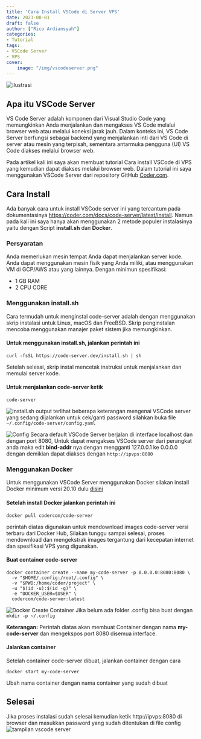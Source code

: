```yaml
---
title: 'Cara Install VSCode di Server VPS'
date: 2023-08-01
draft: false
author: ["Rico Ardiansyah"]
categories:
- Tutorial
tags:
- VSCode Server
- VPS
cover:
    image: "/img/vscodeserver.png"
---
```

![ilustrasi](/img/vscodeserver.png)
## Apa itu VSCode Server
VS Code Server adalah komponen dari Visual Studio Code yang memungkinkan Anda menjalankan dan mengakses VS Code melalui browser web atau melalui koneksi jarak jauh. Dalam konteks ini, VS Code Server berfungsi sebagai backend yang menjalankan inti dari VS Code di server atau mesin yang terpisah, sementara antarmuka pengguna (UI) VS Code diakses melalui browser web.

Pada artikel kali ini saya akan membuat tutorial Cara install VSCode di VPS yang kemudian dapat diakses melalui browser web. Dalam tutorial ini saya menggunakan VSCode Server dari repository GitHub [Coder.com](https://github.com/coder/code-server).

## Cara Install
Ada banyak cara untuk install VSCode server ini yang tercantum pada dokumentasinya https://coder.com/docs/code-server/latest/install. Namun pada kali ini saya hanya akan menggunakan 2 metode populer instalasinya yaitu dengan Script **install.sh** dan **Docker**. 

### Persyaratan
Anda memerlukan mesin tempat Anda dapat menjalankan server kode. Anda dapat menggunakan mesin fisik yang Anda miliki, atau menggunakan VM di GCP/AWS atau yang lainnya. Dengan minimun spesifikasi:

- 1 GB RAM
- 2 CPU CORE

### Menggunakan install.sh
Cara termudah untuk menginstal code-server adalah dengan menggunakan skrip instalasi untuk Linux, macOS dan FreeBSD. Skrip penginstalan mencoba menggunakan manajer paket sistem jika memungkinkan.

#### Untuk menggunakan install.sh, jalankan perintah ini
```
curl -fsSL https://code-server.dev/install.sh | sh
```
Setelah selesai, skrip instal mencetak instruksi untuk menjalankan dan memulai server kode.

#### Untuk menjalankan code-server ketik
```
code-server
```
![install.sh output](/img/installshoutput.png)
terlihat beberapa keterangan mengenai VSCode server yang sedang dijalankan untuk cek/ganti password silahkan buka file ``~/.config/code-server/config.yaml``

![Config](/img/configvscode.png)
Secara default VSCode Server berjalan di interface localhost dan dengan port 8080, Untuk dapat mengakses VSCode server dari perangkat anda maka edit **bind-addr** nya dengan mengganti 127.0.0.1 ke 0.0.0.0 dengan demikian dapat diakses dengan ``http://ipvps:8080`` 

### Menggunakan Docker
Untuk menggunakan VSCode Server menggunakan Docker silakan install Docker minimum versi 20.10 dulu [disini](https://muhammadri.co/posts/install-docker-linux-windows-macos/)

#### Setelah install Docker jalankan perintah ini 
```
docker pull codercom/code-server
```
perintah diatas digunakan untuk mendownload images code-server versi terbaru dari Docker Hub, Silakan tunggu sampai selesai, proses mendownload dan mengekstrak images tergantung dari kecepatan internet dan spesifikasi VPS yang digunakan.
#### Buat container code-server
```
docker container create --name my-code-server -p 0.0.0.0:8080:8080 \
  -v "$HOME/.config:/root/.config" \
  -v "$PWD:/home/coder/project" \
  -u "$(id -u):$(id -g)" \
  -e "DOCKER_USER=$USER" \
  codercom/code-server:latest
```
![Docker Create Container](/img/dockercreatecontainer.png)
Jika belum ada folder .config bisa buat dengan ```mkdir -p ~/.config``` 

**Keterangan:**
Perintah diatas akan membuat Container dengan nama **my-code-server** dan mengekspos port 8080 disemua interface.
#### Jalankan container
Setelah container code-server dibuat, jalankan container dengan cara
```
docker start my-code-server
```
Ubah nama container dengan nama container yang sudah dibuat


## Selesai
Jika proses instalasi sudah selesai kemudian ketik http://ipvps:8080 di browser dan masukkan password yang sudah ditentukan di file config
![tampilan vscode server](/img/tampilan.jpeg)
